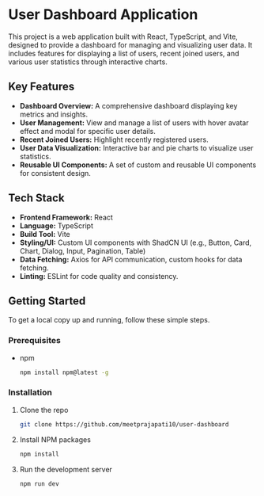# User Dashboard Application

This project is a web application built with React, TypeScript, and Vite, designed to provide a dashboard for managing and visualizing user data. It includes features for displaying a list of users, recent joined users, and various user statistics through interactive charts.

## Key Features

- **Dashboard Overview:** A comprehensive dashboard displaying key metrics and insights.
- **User Management:** View and manage a list of users with hover avatar effect and modal for specific user details.
- **Recent Joined Users:** Highlight recently registered users.
- **User Data Visualization:** Interactive bar and pie charts to visualize user statistics.
- **Reusable UI Components:** A set of custom and reusable UI components for consistent design.

## Tech Stack

- **Frontend Framework:** React
- **Language:** TypeScript
- **Build Tool:** Vite
- **Styling/UI:** Custom UI components with ShadCN UI (e.g., Button, Card, Chart, Dialog, Input, Pagination, Table)
- **Data Fetching:** Axios for API communication, custom hooks for data fetching.
- **Linting:** ESLint for code quality and consistency.

## Getting Started

To get a local copy up and running, follow these simple steps.

### Prerequisites

- npm
  ```sh
  npm install npm@latest -g
  ```

### Installation

1.  Clone the repo
    ```sh
    git clone https://github.com/meetprajapati10/user-dashboard
    ```
2.  Install NPM packages
    ```sh
    npm install
    ```
3.  Run the development server
    ```sh
    npm run dev
    ```
